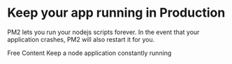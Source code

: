 # Keep your app running in Production

PM2 lets you run your nodejs scripts forever. In the event that your application crashes, PM2 will also restart it for you.

<ResourceGroupTitle>Free Content</ResourceGroupTitle>
<BadgeLink badgeText='Website' colorScheme="yellow" href='https://devtut.github.io/nodejs/keep-a-node-application-constantly-running.html#use-pm2-as-a-process-manager'>Keep a node application constantly running</BadgeLink>

